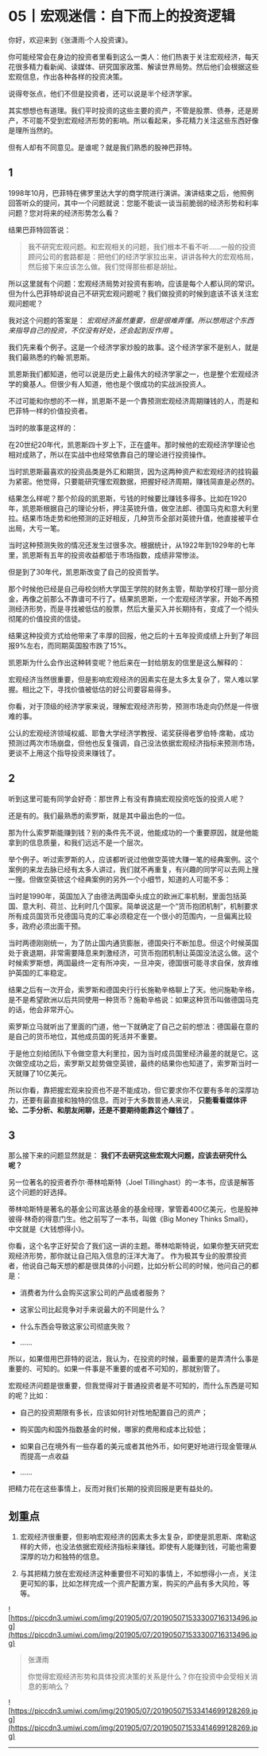# 05丨宏观迷信：自下而上的投资逻辑

你好，欢迎来到《张潇雨·个人投资课》。

你可能经常会在身边的投资者里看到这么一类人：他们热衷于关注宏观经济，每天花很多精力看新闻、读媒体、研究国家政策、解读世界局势。然后他们会根据这些宏观信息，作出各种各样的投资决策。

说得夸张点，他们不但是投资者，还可以说是半个经济学家。

其实想想也有道理。我们平时投资的这些主要的资产，不管是股票、债券，还是房产，不可能不受到宏观经济形势的影响。所以看起来，多花精力关注这些东西好像是理所当然的。

但有人却有不同意见。是谁呢？就是我们熟悉的股神巴菲特。

## 1

1998年10月，巴菲特在佛罗里达大学的商学院进行演讲。演讲结束之后，他照例回答听众的提问，其中一个问题就说：您能不能谈一谈当前脆弱的经济形势和利率问题？您对将来的经济形势怎么看？

结果巴菲特回答说：

> 我不研究宏观问题。和宏观相关的问题，我们根本不看不听……一般的投资顾问公司的套路都是：把他们的经济学家拉出来，讲讲各种大的宏观格局，然后接下来应该怎么做。我们觉得那些都是胡扯。

所以这里就有个问题：宏观经济局势对投资有影响，应该是每个人都认同的常识。但为什么巴菲特却说自己不研究宏观问题呢？我们做投资的时候到底该不该关注宏观问题呢？

我对这个问题的答案是： *宏观经济虽然重要，但是很难弄懂。所以想用这个东西来指导自己的投资，不仅没有好处，还会起到反作用* 。

我们先来看个例子。这是一个经济学家炒股的故事。这个经济学家不是别人，就是我们最熟悉的约翰·凯恩斯。

凯恩斯我们都知道，他可以说是历史上最伟大的经济学家之一，也是整个宏观经济学的奠基人。但很少有人知道，他也是个很成功的实战派投资人。

不过可能和你想的不一样，凯恩斯不是一个靠预测宏观经济周期赚钱的人，而是和巴菲特一样的价值投资者。

当时的故事是这样的：

在20世纪20年代，凯恩斯四十岁上下，正在盛年。那时候他的宏观经济学理论也相对成熟了，所以在实战中也经常依靠自己的理论进行投资操作。

当时凯恩斯最喜欢的投资品类是外汇和期货，因为这两种资产和宏观经济的挂钩最为紧密。他觉得，只要能研究懂宏观数据，把握好经济周期，赚钱简直是必然的。

结果怎么样呢？那个阶段的凯恩斯，亏钱的时候要比赚钱多得多。比如在1920年，凯恩斯根据自己的理论分析，押注英镑升值，做空法郎、德国马克和意大利里拉。结果市场走势和他预测的正好相反，几种货币全部对英镑升值，他直接被平仓出局，大亏一笔。

当时这种预测失败的情况还发生过很多次。根据统计，从1922年到1929年的七年里，凯恩斯有五年的投资收益都低于市场指数，成绩非常惨淡。

但是到了30年代，凯恩斯改变了自己的投资哲学。

那个时候他已经是自己母校剑桥大学国王学院的财务主管，帮助学校打理一部分资金，再像之前那么不靠谱可不行了。结果凯恩斯，一个宏观经济学家，开始不再预测经济形势，而是寻找被低估的股票，然后大量买入并长期持有，变成了一个彻头彻尾的价值投资的信徒。

结果这种投资方式给他带来了丰厚的回报，他之后的十五年投资成绩上升到了年回报9%左右，而同期英国股市跌了15%。

凯恩斯为什么会作出这种转变呢？他后来在一封给朋友的信里是这么解释的：

宏观经济当然很重要，但是影响宏观经济的因素实在是太多太复杂了，常人难以掌握。相比之下，寻找价值被低估的好公司要容易得多。

你看，对于顶级的经济学家来说，理解宏观经济形势，预测市场走向仍然是一件很难的事。

公认的宏观经济领域权威、耶鲁大学经济学教授、诺奖获得者罗伯特·席勒，成功预测过两次市场崩盘，但他也反复强调，自己没法依据宏观经济指标来预测市场，更谈不上用这个指导投资来赚钱了。

## 2

听到这里可能有同学会好奇：那世界上有没有靠搞宏观投资吃饭的投资人呢？

还是有的。我们最熟悉的索罗斯，就是其中最出色的一位。

那为什么索罗斯能赚到钱？别的条件先不说，他能成功的一个重要原因，就是他能拿到的信息质量，和我们远远不是一个层次。

举个例子。听过索罗斯的人，应该都听说过他做空英镑大赚一笔的经典案例。这个案例的来龙去脉已经有太多人讲过，我们就不再重复，有兴趣的同学可以去网上搜一搜。但做空英镑这个经典案例的另外一个小细节，知道的人可能不多：

当时是1990年，英国加入了由德法两国牵头成立的欧洲汇率机制，里面包括英国、意大利、荷兰、比利时几个国家。简单说这是一个“货币抱团机制”，机制要求所有成员国货币兑德国马克的汇率必须稳定在一个很小的范围内，一旦偏离比较多，政府必须出面干预。

当时两德刚刚统一，为了防止国内通货膨胀，德国央行不断加息。但这个时候英国处于衰退期，非常需要降息来刺激经济，可货币抱团机制让英国没法这么做。这个时候索罗斯想，两国最终一定有所冲突，一旦冲突，德国很可能寻求自保，放弃维护英国的汇率稳定。

结果之后有一次开会，索罗斯和德国央行行长施勒辛格聊上了天。他问施勒辛格，是不是希望欧洲以后共同使用一种货币？施勒辛格说：如果这种货币叫做德国马克的话，他会非常开心。

索罗斯立马就听出了里面的门道，他一下就确定了自己之前的想法：德国最在意的是自己的货币地位，其他成员国的死活并不重要。

于是他立刻给团队下令做空意大利里拉，因为当时成员国里经济最差的就是它。这次做空成功之后，索罗斯又趁势做空英镑，最终的结果你也知道了，索罗斯当时一天就赚了10亿美元。

所以你看，靠把握宏观来投资也不是不能成功，但它要求你不仅要有多年的深厚功力，还要有最直接和独特的信息。而对于大多数普通人来说， **只能看看媒体评论、二手分析、和朋友闲聊，还是不要期待能靠这个赚钱了** 。

## 3

那么接下来的问题显然就是： **我们不去研究这些宏观大问题，应该去研究什么呢？**

另一位著名的投资者乔尔·蒂林哈斯特（Joel Tillinghast）的一本书，应该是解答这个问题的好选择。

蒂林哈斯特是著名的基金公司富达基金的基金经理，掌管着400亿美元，也是股神彼得·林奇的得意门生。他之前写了一本书，叫做《Big Money Thinks Small》，中文就是《大钱想得小》。

你看，这个名字正好契合了我们这一讲的主题。蒂林哈斯特说，如果你整天研究宏观经济形势，那你就让自己陷入信息的汪洋大海了。 作为极其专业的股票投资者，他说自己每天想的都是很具体的小问题，比如分析公司的时候，他问自己的都是：

* 消费者为什么会购买这家公司的产品或者服务？

* 这家公司比起竞争对手来说最大的不同是什么？

* 什么东西会导致这家公司彻底失败？

* ……

所以，如果借用巴菲特的说法，我认为，在投资的时候，最重要的是弄清什么事是重要的、可知的。如果一件事是不重要的或者不可知的，那就别管了。

宏观经济问题是很重要，但我觉得对于普通投资者是不可知的，而什么东西是可知的呢？比如：

* 自己的投资期限有多长，应该如何针对性地配置自己的资产；

* 购买国内和国外指数基金的时候，哪家的费用和成本比较低；

* 如果自己在境外有一些存着的美元或者其他外币，如何更好地进行现金管理从而提高一点收益

* ……

把精力花在这些事情上，反而对我们长期的投资回报是更有益处的。

## 划重点

1. 宏观经济很重要，但影响宏观经济的因素太多太复杂，即使是凯恩斯、席勒这样的大师，也没法依据宏观经济指标来赚钱。即使有人能赚到钱，可能也需要深厚的功力和独特的信息。

2. 与其把精力放在宏观经济这种重要但不可知的事情上，不如想得小一点，关注更可知的事，比如怎样完成一个资产配置方案，购买的产品有多大风险，等等。


![https://piccdn3.umiwi.com/img/201905/07/201905071533300716313496.jpg](https://piccdn3.umiwi.com/img/201905/07/201905071533300716313496.jpg)

> 张潇雨
> 
> 你觉得宏观经济形势和具体投资决策的关系是什么？你在投资中会受相关消息的影响么？

![https://piccdn3.umiwi.com/img/201905/07/201905071533414699128269.jpg](https://piccdn3.umiwi.com/img/201905/07/201905071533414699128269.jpg)

---

